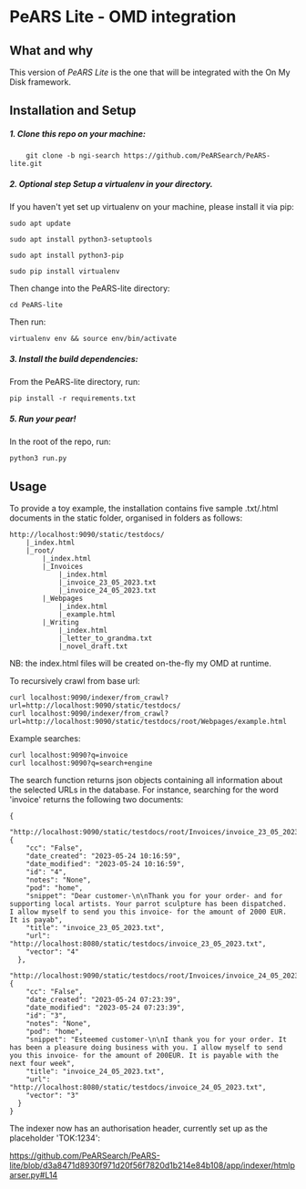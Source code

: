 <!--
SPDX-FileCopyrightText: 2023 PeARS Project, <community@pearsproject.org> 

SPDX-License-Identifier: AGPL-3.0-only
-->

# PeARS Lite - OMD integration


## What and why

This version of *PeARS Lite* is the one that will be integrated with the On My Disk framework.


## Installation and Setup


##### 1. Clone this repo on your machine:

```
    git clone -b ngi-search https://github.com/PeARSearch/PeARS-lite.git
```

##### 2. **Optional step** Setup a virtualenv in your directory.

If you haven't yet set up virtualenv on your machine, please install it via pip:

    sudo apt update

    sudo apt install python3-setuptools

    sudo apt install python3-pip

    sudo pip install virtualenv

Then change into the PeARS-lite directory:

    cd PeARS-lite

Then run:

    virtualenv env && source env/bin/activate


##### 3. Install the build dependencies:

From the PeARS-lite directory, run:

    pip install -r requirements.txt



##### 5. Run your pear!

In the root of the repo, run:

    python3 run.py



## Usage

To provide a toy example, the installation contains five sample .txt/.html documents in the static folder, organised in folders as follows:

```
http://localhost:9090/static/testdocs/
    |_index.html
    |_root/
        |_index.html
        |_Invoices
            |_index.html
            |_invoice_23_05_2023.txt
            |_invoice_24_05_2023.txt
        |_Webpages
            |_index.html
            |_example.html
        |_Writing
            |_index.html
            |_letter_to_grandma.txt
            |_novel_draft.txt
```
			

NB: the index.html files will be created on-the-fly my OMD at runtime.
 

To recursively crawl from base url:

```
curl localhost:9090/indexer/from_crawl?url=http://localhost:9090/static/testdocs/
curl localhost:9090/indexer/from_crawl?url=http://localhost:9090/static/testdocs/root/Webpages/example.html
```



Example searches:

```
curl localhost:9090?q=invoice
curl localhost:9090?q=search+engine
```

The search function returns json objects containing all information about the selected URLs in the database. For instance, searching for the word 'invoice' returns the following two documents:

```
{
  "http://localhost:9090/static/testdocs/root/Invoices/invoice_23_05_2023.txt": {
    "cc": "False", 
    "date_created": "2023-05-24 10:16:59", 
    "date_modified": "2023-05-24 10:16:59", 
    "id": "4", 
    "notes": "None", 
    "pod": "home", 
    "snippet": "Dear customer-\n\nThank you for your order- and for supporting local artists. Your parrot sculpture has been dispatched.  I allow myself to send you this invoice- for the amount of 2000 EUR. It is payab", 
    "title": "invoice_23_05_2023.txt", 
    "url": "http://localhost:8080/static/testdocs/invoice_23_05_2023.txt", 
    "vector": "4"
  }, 
  "http://localhost:9090/static/testdocs/root/Invoices/invoice_24_05_2023.txt": {
    "cc": "False", 
    "date_created": "2023-05-24 07:23:39", 
    "date_modified": "2023-05-24 07:23:39", 
    "id": "3", 
    "notes": "None", 
    "pod": "home", 
    "snippet": "Esteemed customer-\n\nI thank you for your order. It has been a pleasure doing business with you. I allow myself to send you this invoice- for the amount of 200EUR. It is payable with the next four week", 
    "title": "invoice_24_05_2023.txt", 
    "url": "http://localhost:8080/static/testdocs/invoice_24_05_2023.txt", 
    "vector": "3"
  }
}
```

The indexer now has an authorisation header, currently set up as the placeholder 'TOK:1234':

https://github.com/PeARSearch/PeARS-lite/blob/d3a8471d8930f971d20f56f7820d1b214e84b108/app/indexer/htmlparser.py#L14
